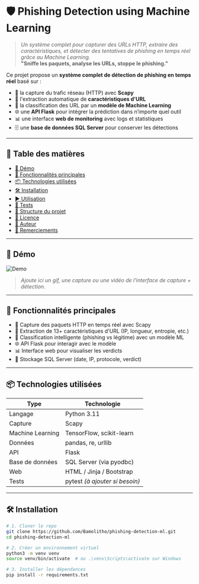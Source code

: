 # 🛡️ Phishing Detection using Machine Learning
> _Un système complet pour capturer des URLs HTTP, extraire des caractéristiques, et détecter des tentatives de phishing en temps réel grâce au Machine Learning._  
> **"Sniffe les paquets, analyse les URLs, stoppe le phishing."**

Ce projet propose un **système complet de détection de phishing en temps réel** basé sur :
- 🔎 la capture du trafic réseau (HTTP) avec **Scapy**
- 🧠 l'extraction automatique de **caractéristiques d'URL**
- 🤖 la classification des URL par un **modèle de Machine Learning**
- 🌐 une **API Flask** pour intégrer la prédiction dans n’importe quel outil
- 📊 une interface **web de monitoring** avec logs et statistiques
- 🗄️ une **base de données SQL Server** pour conserver les détections
---

## 🧭 Table des matières

- [📸 Démo](#-démo)
- [🚀 Fonctionnalités principales](#-fonctionnalités-principales)
- [📦 Technologies utilisées](#-technologies-utilisées)
- [🛠️ Installation](#️-installation)
- [▶️ Utilisation](#️-utilisation)
- [🧪 Tests](#-tests)
- [📁 Structure du projet](#-structure-du-projet)
- [📄 Licence](#-licence)
- [👤 Auteur](#-auteur)
- [🙏 Remerciements](#-remerciements)

---

## 📸 Démo

![Demo](./screenshots/demo.gif)  
> _Ajoute ici un gif, une capture ou une vidéo de l'interface de capture + détection._

---

## 🚀 Fonctionnalités principales

- 📡 Capture des paquets HTTP en temps réel avec Scapy
- 🧠 Extraction de 13+ caractéristiques d'URL (IP, longueur, entropie, etc.)
- 🤖 Classification intelligente (phishing vs légitime) avec un modèle ML
- 🌐 API Flask pour interagir avec le modèle
- 📊 Interface web pour visualiser les verdicts
- 🧾 Stockage SQL Server (date, IP, protocole, verdict)

---

## 📦 Technologies utilisées

| Type        | Technologie                      |
|-------------|----------------------------------|
| Langage     | Python 3.11                      |
| Capture     | Scapy                            |
| Machine Learning | TensorFlow, scikit-learn   |
| Données     | pandas, re, urllib               |
| API         | Flask                            |
| Base de données | SQL Server (via pyodbc)     |
| Web         | HTML / Jinja / Bootstrap         |
| Tests       | pytest *(à ajouter si besoin)*   |

---

## 🛠️ Installation

```bash
# 1. Cloner le repo
git clone https://github.com/Bamolitho/phishing-detection-ml.git
cd phishing-detection-ml

# 2. Créer un environnement virtuel
python3 -m venv venv
source venv/bin/activate  # ou .\venv\Scripts\activate sur Windows

# 3. Installer les dépendances
pip install -r requirements.txt



